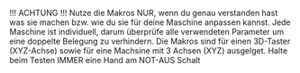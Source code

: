 !!! ACHTUNG !!!
Nutze die Makros NUR, wenn du genau verstanden hast was sie machen bzw. wie du sie für deine Maschine anpassen kannst. 
Jede Maschine ist individuell, darum überprüfe alle verwendeten Parameter um eine doppelte Belegung zu verhindern.
Die Makros sind für einen 3D-Taster (XYZ-Achse) sowie für eine Machsine mit 3 Achsen (XYZ) ausgelget. 
Halte beim Testen IMMER eine Hand am NOT-AUS Schalt
